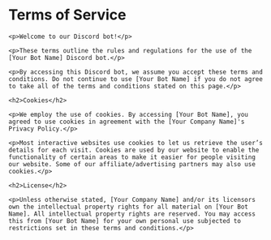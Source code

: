 <html lang="en">
<head>
    <meta charset="UTF-8">
    <title>Terms of Service</title>
</head>
<body>
    <h1>Terms of Service</h1>

    <p>Welcome to our Discord bot!</p>

    <p>These terms outline the rules and regulations for the use of the [Your Bot Name] Discord bot.</p>

    <p>By accessing this Discord bot, we assume you accept these terms and conditions. Do not continue to use [Your Bot Name] if you do not agree to take all of the terms and conditions stated on this page.</p>

    <h2>Cookies</h2>

    <p>We employ the use of cookies. By accessing [Your Bot Name], you agreed to use cookies in agreement with the [Your Company Name]'s Privacy Policy.</p>

    <p>Most interactive websites use cookies to let us retrieve the user’s details for each visit. Cookies are used by our website to enable the functionality of certain areas to make it easier for people visiting our website. Some of our affiliate/advertising partners may also use cookies.</p>

    <h2>License</h2>

    <p>Unless otherwise stated, [Your Company Name] and/or its licensors own the intellectual property rights for all material on [Your Bot Name]. All intellectual property rights are reserved. You may access this from [Your Bot Name] for your own personal use subjected to restrictions set in these terms and conditions.</p>
</body>
</html>
